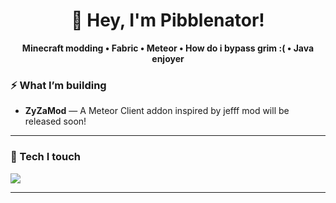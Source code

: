<!--
   Profile README
   Tips:
   1) Rename your special repo to <your-username>/<your-username> and put this README.md at the root.
   2) Swap <your-username> below with your actual GitHub username.
   3) Tweak featured repo names and links.
-->

<h1 align="center">👋 Hey, I'm Pibblenator!</h1>
<p align="center">
  <b>Minecraft modding • Fabric • Meteor • How do i bypass grim :( • Java enjoyer</b>
</p>

### ⚡ What I’m building
- **ZyZaMod** — A Meteor Client addon inspired by jefff mod will be released soon!

---

### 🧰 Tech I touch
<p>
  <img src="https://skillicons.dev/icons?i=java,idea,linux,windows,lua,robloxstudio&perline=10" />
</p>

---




